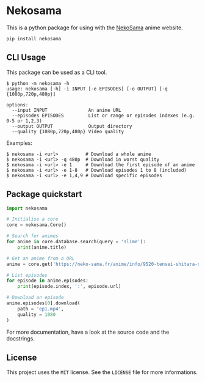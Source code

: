 # Nekosama

This is a python package for using with the [NekoSama](https://neko-sama.fr/) anime website.
```shell
pip install nekosama
```

## CLI Usage

This package can be used as a CLI tool.

```shell
$ python -m nekosama -h
usage: nekosama [-h] -i INPUT [-e EPISODES] [-o OUTPUT] [-q {1080p,720p,480p}]

options:
  --input INPUT               An anime URL
  --episodes EPISODES         List or range or episodes indexes (e.g. 0-5 or 1,2,3)
  --output OUTPUT             Output directory
  --quality {1080p,720p,480p} Video quality
```

Examples:
```shell
$ nekosama -i <url>          # Download a whole anime
$ nekosama -i <url> -q 480p  # Download in worst quality
$ nekosama -i <url> -e 1     # Download the first episode of an anime
$ nekosama -i <url> -e 1-8   # Download episodes 1 to 8 (included)
$ nekosama -i <url> -e 1,4,9 # Download specific episodes
```

## Package quickstart

```python
import nekosama

# Initialise a core
core = nekosama.Core()

# Search for animes
for anime in core.database.search(query = 'slime'):
    print(anime.title)

# Get an anime from a URL
anime = core.get('https://neko-sama.fr/anime/info/9520-tensei-shitara-slime-datta-ken_vostfr')

# List episodes
for episode in anime.episodes:
    print(episode.index, ':', episode.url)

# Download an episode
anime.episodes[0].download(
    path = 'ep1.mp4',
    quality = 1080
)
```

For more documentation, have a look at the source code and the docstrings.

## License

This project uses the `MIT` license. See the `LICENSE` file for more informations.
